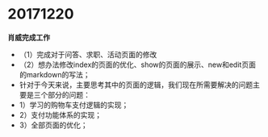 # 20171220

**肖威完成工作**
- （1）完成对于问答、求职、活动页面的修改
- （2）想办法修改index的页面的优化、show的页面的展示、new和edit页面的markdown的写法；
- 针对于今天来说，主要思考其中的页面的逻辑，我们现在所需要解决的问题主要是三个部分的问题：
-  1）学习的购物车支付逻辑的实现；
-  2）支付功能体系的实现；
-  3）全部页面的优化；
